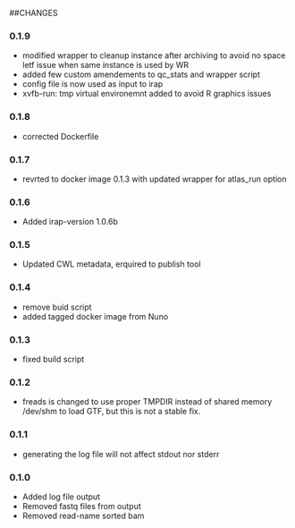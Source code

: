 ##CHANGES

### 0.1.9
* modified wrapper to cleanup instance after archiving to avoid no space letf issue when same instance is used by WR
* added few custom amendements to qc_stats and wrapper script
* config file is now used as input to irap
* xvfb-run: tmp virtual environemnt added to avoid R graphics issues
### 0.1.8
* corrected Dockerfile
### 0.1.7 
* revrted to docker image 0.1.3 with updated wrapper for atlas_run option
### 0.1.6 
* Added irap-version 1.0.6b
### 0.1.5
* Updated CWL metadata, erquired to publish tool
### 0.1.4
* remove buid script
* added tagged docker image from Nuno

### 0.1.3
* fixed build script

### 0.1.2
* freads is changed to use proper TMPDIR instead of shared memory /dev/shm to load GTF, but this is not a stable fix.

### 0.1.1
* generating the log file will not affect stdout nor stderr

### 0.1.0
* Added log file output
* Removed fastq files from output
* Removed read-name sorted bam
